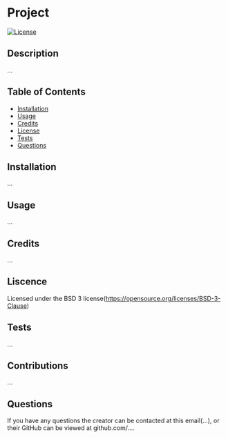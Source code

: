 # Project 
  [![License](https://img.shields.io/badge/License-BSD%203--Clause-blue.svg)](https://opensource.org/licenses/BSD-3-Clause)
  ## Description
  ...
  ## Table of Contents
  * [Installation](#installation)
  * [Usage](#usage)
  * [Credits](#credits)
  * [License](#license)
  * [Tests](#tests)
  * [Questions](#questions)
  ## Installation
  ...
  ## Usage
  ...
  ## Credits
  ...
  ## Liscence
  Licensed under the BSD 3 license(https://opensource.org/licenses/BSD-3-Clause)
  ## Tests
  ...
  ## Contributions
  ...
  ## Questions
  If you have any questions the creator can be contacted at this email(...), or their GitHub can be viewed at github.com/....

